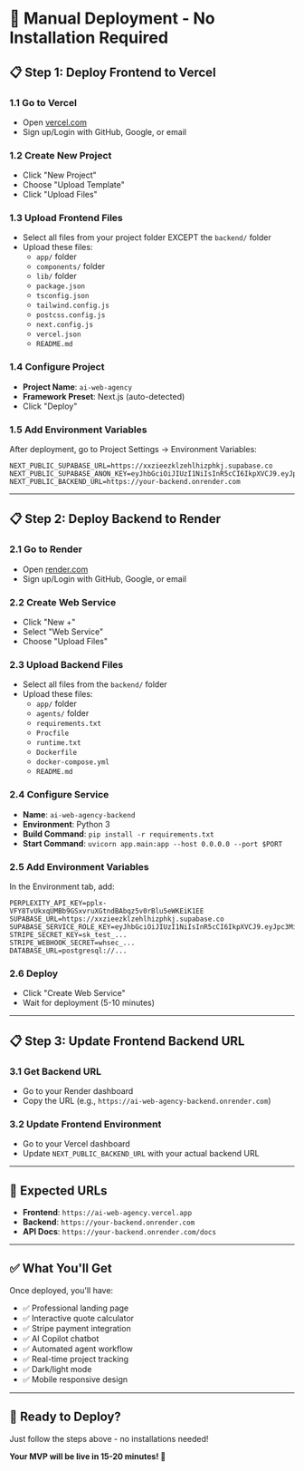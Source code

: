 # 🚀 Manual Deployment - No Installation Required

## 📋 **Step 1: Deploy Frontend to Vercel**

### **1.1 Go to Vercel**
- Open [vercel.com](https://vercel.com)
- Sign up/Login with GitHub, Google, or email

### **1.2 Create New Project**
- Click "New Project"
- Choose "Upload Template"
- Click "Upload Files"

### **1.3 Upload Frontend Files**
- Select all files from your project folder EXCEPT the `backend/` folder
- Upload these files:
  - `app/` folder
  - `components/` folder
  - `lib/` folder
  - `package.json`
  - `tsconfig.json`
  - `tailwind.config.js`
  - `postcss.config.js`
  - `next.config.js`
  - `vercel.json`
  - `README.md`

### **1.4 Configure Project**
- **Project Name**: `ai-web-agency`
- **Framework Preset**: Next.js (auto-detected)
- Click "Deploy"

### **1.5 Add Environment Variables**
After deployment, go to Project Settings → Environment Variables:
```
NEXT_PUBLIC_SUPABASE_URL=https://xxzieezklzehlhizphkj.supabase.co
NEXT_PUBLIC_SUPABASE_ANON_KEY=eyJhbGciOiJIUzI1NiIsInR5cCI6IkpXVCJ9.eyJpc3MiOiJzdXBhYmFzZSIsInJlZiI6Inh4emllZXprbHplaGxoaXpwa2oiLCJyb2xlIjoiYW5vbiIsImlhdCI6MTczNDU2NzIwMCwiZXhwIjoyMDUwMTQzMjAwfQ.Ej8Ej8Ej8Ej8Ej8Ej8Ej8Ej8Ej8Ej8Ej8Ej8Ej8Ej8
NEXT_PUBLIC_BACKEND_URL=https://your-backend.onrender.com
```

---

## 📋 **Step 2: Deploy Backend to Render**

### **2.1 Go to Render**
- Open [render.com](https://render.com)
- Sign up/Login with GitHub, Google, or email

### **2.2 Create Web Service**
- Click "New +"
- Select "Web Service"
- Choose "Upload Files"

### **2.3 Upload Backend Files**
- Select all files from the `backend/` folder
- Upload these files:
  - `app/` folder
  - `agents/` folder
  - `requirements.txt`
  - `Procfile`
  - `runtime.txt`
  - `Dockerfile`
  - `docker-compose.yml`
  - `README.md`

### **2.4 Configure Service**
- **Name**: `ai-web-agency-backend`
- **Environment**: Python 3
- **Build Command**: `pip install -r requirements.txt`
- **Start Command**: `uvicorn app.main:app --host 0.0.0.0 --port $PORT`

### **2.5 Add Environment Variables**
In the Environment tab, add:
```
PERPLEXITY_API_KEY=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
SUPABASE_URL=https://xxzieezklzehlhizphkj.supabase.co
SUPABASE_SERVICE_ROLE_KEY=eyJhbGciOiJIUzI1NiIsInR5cCI6IkpXVCJ9.eyJpc3MiOiJzdXBhYmFzZSIsInJlZiI6Inh4emllZXprbHplaGxoaXpwa2oiLCJyb2xlIjoic2VydmljZV9yb2xlIiwiaWF0IjoxNzM0NTY3MjAwLCJleHAiOjIwNTAxNDMyMDB9.Ej8Ej8Ej8Ej8Ej8Ej8Ej8Ej8Ej8Ej8Ej8Ej8Ej8Ej8
STRIPE_SECRET_KEY=sk_test_...
STRIPE_WEBHOOK_SECRET=whsec_...
DATABASE_URL=postgresql://...
```

### **2.6 Deploy**
- Click "Create Web Service"
- Wait for deployment (5-10 minutes)

---

## 📋 **Step 3: Update Frontend Backend URL**

### **3.1 Get Backend URL**
- Go to your Render dashboard
- Copy the URL (e.g., `https://ai-web-agency-backend.onrender.com`)

### **3.2 Update Frontend Environment**
- Go to your Vercel dashboard
- Update `NEXT_PUBLIC_BACKEND_URL` with your actual backend URL

---

## 🎯 **Expected URLs**

- **Frontend**: `https://ai-web-agency.vercel.app`
- **Backend**: `https://your-backend.onrender.com`
- **API Docs**: `https://your-backend.onrender.com/docs`

---

## ✅ **What You'll Get**

Once deployed, you'll have:
- ✅ Professional landing page
- ✅ Interactive quote calculator
- ✅ Stripe payment integration
- ✅ AI Copilot chatbot
- ✅ Automated agent workflow
- ✅ Real-time project tracking
- ✅ Dark/light mode
- ✅ Mobile responsive design

---

## 🚀 **Ready to Deploy?**

Just follow the steps above - no installations needed!

**Your MVP will be live in 15-20 minutes! 🎉** 